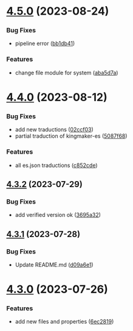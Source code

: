 # [4.5.0](https://github.com/allnnde/pf2e-esp-translation/compare/v4.4.0...v4.5.0) (2023-08-24)


### Bug Fixes

* pipeline error ([bb1db41](https://github.com/allnnde/pf2e-esp-translation/commit/bb1db413324621a51501750cc89a7dbd3138718b))


### Features

* change file module for system ([aba5d7a](https://github.com/allnnde/pf2e-esp-translation/commit/aba5d7a3e6ae8d33fc0885377d715c944d8f6158))



# [4.4.0](https://github.com/allnnde/pf2e-esp-translation/compare/v4.3.2...v4.4.0) (2023-08-12)


### Bug Fixes

* add new traductions ([02ccf03](https://github.com/allnnde/pf2e-esp-translation/commit/02ccf0364a9a8a53ab9c58b0c512188397db1ab8))
* partial traduction of kingmaker-es ([5087f68](https://github.com/allnnde/pf2e-esp-translation/commit/5087f68cb1acacb21798d67006e2252ccd30b09e))


### Features

* all es.json traductions ([c852cde](https://github.com/allnnde/pf2e-esp-translation/commit/c852cde1f918672a46ba59969ce7ac29bfcaa2b3))



## [4.3.2](https://github.com/allnnde/pf2e-esp-translation/compare/v4.3.1...v4.3.2) (2023-07-29)


### Bug Fixes

* add verified version ok ([3695a32](https://github.com/allnnde/pf2e-esp-translation/commit/3695a32e017338e43172e1a94c73617b2551f241))



## [4.3.1](https://github.com/allnnde/pf2e-esp-translation/compare/v4.3.0...v4.3.1) (2023-07-28)


### Bug Fixes

* Update README.md ([d09a6e1](https://github.com/allnnde/pf2e-esp-translation/commit/d09a6e1fffe817d131948ed062a929f24f48af62))



# [4.3.0](https://github.com/allnnde/pf2e-esp-translation/compare/v4.2.14...v4.3.0) (2023-07-26)


### Features

* add new files and properties ([6ec2819](https://github.com/allnnde/pf2e-esp-translation/commit/6ec2819e242152f17b089ec0a317bd33db44f171))



